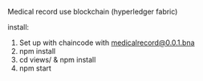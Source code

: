 Medical record use blockchain (hyperledger fabric)

install: 
1. Set up with chaincode with medicalrecord@0.0.1.bna 
2. npm install
3. cd views/ & npm install
4. npm start
